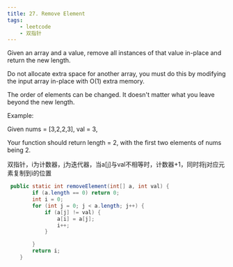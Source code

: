 ```yaml
---
title: 27. Remove Element
tags:
    - leetcode 
    - 双指针
---
```

Given an array and a value, remove all instances of that value in-place and return the new length.

Do not allocate extra space for another array, you must do this by modifying the input array in-place with O(1) extra memory.

The order of elements can be changed. It doesn't matter what you leave beyond the new length.

Example:

Given nums = [3,2,2,3], val = 3,

Your function should return length = 2, with the first two elements of nums being 2.

双指针，i为计数器，j为迭代器，当a[j]与val不相等时，计数器+1，同时将j对应元素复制到i的位置
```java
 public static int removeElement(int[] a, int val) {
        if (a.length == 0) return 0;
        int i = 0;
        for (int j = 0; j < a.length; j++) {
            if (a[j] != val) {
                a[i] = a[j];
                i++;
            }

        }
        return i;
    }
```

